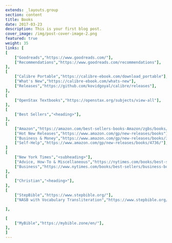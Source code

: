 ```yaml
---
extends: _layouts.group
section: content
title: Books
date: 2017-03-23
description: This is your first blog post.
cover_image: /img/post-cover-image-2.png
featured: true
weight: 35
links: [
[
    ["Goodreads","https://www.goodreads.com/"],
    ["Recommendations","https://www.goodreads.com/recommendations"],
],
[
    ["Calibre Portable","https://calibre-ebook.com/download_portable"],
    ["What's New","https://calibre-ebook.com/whats-new"],
    ["Releases","https://github.com/kovidgoyal/calibre/releases"],
],
[
    ["OpenStax Textbooks","https://openstax.org/subjects/view-all"],
],
[
    ["Best Sellers","<heading>"],
],
[
    ["Amazon","https://amazon.com/best-sellers-books-Amazon/zgbs/books/ref=zg_bs_unv_b_1_12290_1"],
    ["Hot New Releases","https://www.amazon.com/gp/new-releases/books"],
    ["Business & Money","https://www.amazon.com/gp/new-releases/books/3/"],
    ["Self-Help","https://www.amazon.com/gp/new-releases/books/4736/"],
]
[
    ["New York Times","<subheading>"],
    ["Advice, How-To & Miscellaneous","https://nytimes.com/books/best-sellers/advice-how-to-and-miscellaneous/"],
    ["Business","https://www.nytimes.com/books/best-sellers/business-books/"]
],
[
    ["Christian","<heading>"],
],
[
    ["StepBible","https://www.stepbible.org/"],
    ["NASB with Vocabulary Transliteration","https://www.stepbible.org/?q=version=NASB|reference=John.1&options=HTVRLGUN"],

],

[
    ["MyBible","https://mybible.zone/en/"],
],
]
---
```

